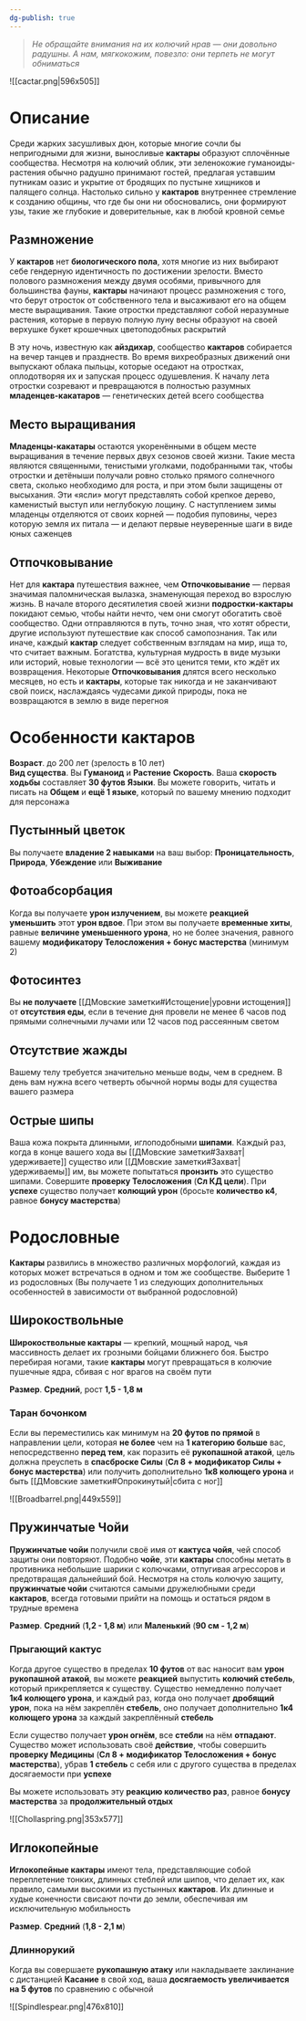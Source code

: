 ```yaml
---
dg-publish: true
---
```

> *Не обращайте внимания на их колючий нрав — они довольно радушны. А нам, мягкокожим, повезло: они терпеть не могут обниматься*

![[cactar.png|596x505]]

# Описание

Среди жарких засушливых дюн, которые многие сочли бы непригодными для жизни, выносливые **кактары** образуют сплочённые сообщества. Несмотря на колючий облик, эти зеленокожие гуманоиды-растения обычно радушно принимают гостей, предлагая уставшим путникам оазис и укрытие от бродящих по пустыне хищников и палящего солнца. Настолько сильно у **кактаров** внутреннее стремление к созданию общины, что где бы они ни обосновались, они формируют узы, такие же глубокие и доверительные, как в любой кровной семье

## Размножение

У **кактаров** нет **биологического пола**, хотя многие из них выбирают себе гендерную идентичность по достижении зрелости. Вместо полового размножения между двумя особями, привычного для большинства фауны, **кактары** начинают процесс размножения с того, что берут отросток от собственного тела и высаживают его на общем месте выращивания. Такие отростки представляют собой неразумные растения, которые в первую полную луну весны образуют на своей верхушке букет крошечных цветоподобных раскрытий

В эту ночь, известную как **айздихар**, сообщество **кактаров** собирается на вечер танцев и празднеств. Во время вихреобразных движений они выпускают облака пыльцы, которые оседают на отростках, оплодотворяя их и запуская процесс одушевления. К началу лета отростки созревают и превращаются в полностью разумных **младенцев-какатаров** — генетических детей всего сообщества

## Место выращивания

**Младенцы-какатары** остаются укоренёнными в общем месте выращивания в течение первых двух сезонов своей жизни. Такие места являются священными, тенистыми уголками, подобранными так, чтобы отростки и детёныши получали ровно столько прямого солнечного света, сколько необходимо для роста, и при этом были защищены от высыхания. Эти «ясли» могут представлять собой крепкое дерево, каменистый выступ или неглубокую лощину. С наступлением зимы младенцы отделяются от своих корней — подобия пуповины, через которую земля их питала — и делают первые неуверенные шаги в виде юных саженцев

## Отпочковывание

Нет для **кактара** путешествия важнее, чем **Отпочковывание** — первая значимая паломническая вылазка, знаменующая переход во взрослую жизнь. В начале второго десятилетия своей жизни **подростки-кактары** покидают семью, чтобы найти нечто, чем они смогут обогатить своё сообщество. Одни отправляются в путь, точно зная, что хотят обрести, другие используют путешествие как способ самопознания. Так или иначе, каждый **кактар** следует собственным взглядам на мир, ища то, что считает важным. Богатства, культурная мудрость в виде музыки или историй, новые технологии — всё это ценится теми, кто ждёт их возвращения. Некоторые **Отпочковывания** длятся всего несколько месяцев, но есть и **кактары**, которые так никогда и не заканчивают свой поиск, наслаждаясь чудесами дикой природы, пока не возвращаются в землю в виде перегноя

# Особенности кактаров

**Возраст**. до 200 лет (зрелость в 10 лет)  
**Вид существа**. Вы **Гуманоид** и **Растение**
**Скорость**. Ваша **скорость ходьбы** составляет **30 футов**
**Языки**. Вы можете говорить, читать и писать на **Общем** и **ещё 1 языке**, который по вашему мнению подходит для персонажа

## Пустынный цветок

Вы получаете **владение 2 навыками** на ваш выбор: **Проницательность**, **Природа**, **Убеждение** или **Выживание**

## Фотоабсорбация

Когда вы получаете **урон излучением**, вы можете **реакцией уменьшить** этот **урон вдвое**. При этом вы получаете **временные хиты**, равные **величине уменьшенного урона**, но не более значения, равного вашему **модификатору Телосложения + бонус мастерства** (минимум 2)

## Фотосинтез

Вы **не получаете** [[ДМовские заметки#Истощение|уровни истощения]] от **отсутствия еды**, если в течение дня провели не менее 6 часов под прямыми солнечными лучами или 12 часов под рассеянным светом

## Отсутствие жажды

Вашему телу требуется значительно меньше воды, чем в среднем. В день вам нужна всего четверть обычной нормы воды для существа вашего размера

## Острые шипы 

Ваша кожа покрыта длинными, иглоподобными **шипами**. Каждый раз, когда в конце вашего хода вы [[ДМовские заметки#Захват|удерживаете]] существо или [[ДМовские заметки#Захват|удерживаемы]] им, вы можете попытаться **пронзить** это существо шипами. Совершите **проверку Телосложения** (**Сл КД цели**). При **успехе** существо получает **колющий урон** (бросьте **количество к4**, равное **бонусу мастерства**)

# Родословные

**Кактары** развились в множество различных морфологий, каждая из которых может встречаться в одном и том же сообществе. Выберите 1 из родословных (Вы получаете 1 из следующих дополнительных особенностей в зависимости от выбранной родословной)

## Широкоствольные

**Широкоствольные кактары** — крепкий, мощный народ, чья массивность делает их грозными бойцами ближнего боя. Быстро перебирая ногами, такие **кактары** могут превращаться в колючие пушечные ядра, сбивая с ног врагов на своём пути

**Размер**. **Средний**, рост **1,5 - 1,8 м**

### Таран бочонком 

Если вы переместились как минимум на **20 футов по прямой** в направлении цели, которая **не более** чем на **1 категорию больше** вас, непосредственно **перед тем**, как поразить её **рукопашной атакой**, цель должна преуспеть в **спасброске Силы** (**Сл 8 + модификатор Силы + бонус мастерства**) или получить дополнительно **1к8 колющего урона** и быть [[ДМовские заметки#Опрокинутый|сбита с ног]]

![[Broadbarrel.png|449x559]]

## Пружинчатые Чойи 

**Пружинчатые чойи** получили своё имя от **кактуса чойя**, чей способ защиты они повторяют. Подобно **чойе**, эти **кактары** способны метать в противника небольшие шарики с колючками, отпугивая агрессоров и предотвращая дальнейший бой. Несмотря на столь колючую защиту, **пружинчатые чойи** считаются самыми дружелюбными среди **кактаров**, всегда готовыми прийти на помощь и остаться рядом в трудные времена

**Размер**. **Средний** (**1,2 - 1,8 м**) или **Маленький** (**90 см - 1,2 м**)

### Прыгающий кактус

Когда другое существо в пределах **10 футов** от вас наносит вам **урон рукопашной атакой**, вы можете **реакцией** выпустить **колючий стебель**, который прикрепляется к существу. Существо немедленно получает **1к4 колющего урона**, и каждый раз, когда оно получает **дробящий урон**, пока на нём закреплён **стебель**, оно получает дополнительно **1к4 колющего урона** за каждый закреплённый **стебель**

Если существо получает **урон огнём**, все **стебли** на нём **отпадают**. Существо может использовать своё **действие**, чтобы совершить **проверку Медицины** (**Сл 8 + модификатор Телосложения + бонус мастерства**), убрав **1 стебель** с себя или с другого существа в пределах досягаемости при **успехе**

Вы можете использовать эту **реакцию количество раз**, равное **бонусу мастерства** за **продолжительный отдых**

![[Chollaspring.png|353x577]]

## Иглокопейные

**Иглокопейные кактары** имеют тела, представляющие собой переплетение тонких, длинных стеблей или шипов, что делает их, как правило, самыми высокими из пустынных **кактаров**. Их длинные и худые конечности свисают почти до земли, обеспечивая им исключительную мобильность

**Размер**. **Средний** (**1,8 - 2,1 м**)

### Длиннорукий 

Когда вы совершаете **рукопашную атаку** или накладываете заклинание с дистанцией **Касание** в свой ход, ваша **досягаемость увеличивается на 5 футов** по сравнению с обычной

![[Spindlespear.png|476x810]]
